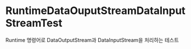 # RuntimeDataOuputStreamDataInputStreamTest
Runtime 명령어로 DataOutputStream과 DataInputStream을 처리하는 테스트 
